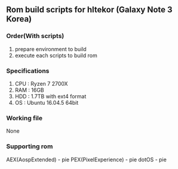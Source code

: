## Rom build scripts for hltekor (Galaxy Note 3 Korea)

### Order(With scripts)
1. prepare environment to build
2. execute each scripts to build rom

### Specifications
1. CPU : Ryzen 7 2700X
2. RAM : 16GB
3. HDD : 1.7TB with ext4 format
4. OS : Ubuntu 16.04.5 64bit

### Working file
None

### Supporting rom
AEX(AospExtended) - pie
PEX(PixelExperience) - pie
dotOS - pie
